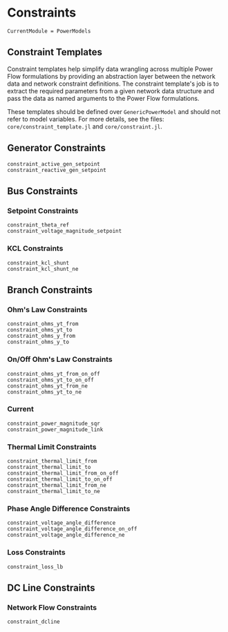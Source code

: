 # Constraints

```@meta
CurrentModule = PowerModels
```

## Constraint Templates
Constraint templates help simplify data wrangling across multiple Power Flow formulations by providing an abstraction layer between the network data and network constraint definitions. The constraint template's job is to extract the required parameters from a given network data structure and pass the data as named arguments to the Power Flow formulations.

These templates should be defined over `GenericPowerModel` and should not refer to model variables. For more details, see the files: `core/constraint_template.jl` and `core/constraint.jl`.

## Generator Constraints

```@docs
constraint_active_gen_setpoint
constraint_reactive_gen_setpoint
```

## Bus Constraints

### Setpoint Constraints

```@docs
constraint_theta_ref
constraint_voltage_magnitude_setpoint
```

### KCL Constraints

```@docs
constraint_kcl_shunt
constraint_kcl_shunt_ne
```

## Branch Constraints

### Ohm's Law Constraints

```@docs
constraint_ohms_yt_from
constraint_ohms_yt_to
constraint_ohms_y_from
constraint_ohms_y_to
```

### On/Off Ohm's Law Constraints

```@docs
constraint_ohms_yt_from_on_off
constraint_ohms_yt_to_on_off
constraint_ohms_yt_from_ne
constraint_ohms_yt_to_ne
```

### Current

```@docs
constraint_power_magnitude_sqr
constraint_power_magnitude_link
```

### Thermal Limit Constraints

```@docs
constraint_thermal_limit_from
constraint_thermal_limit_to
constraint_thermal_limit_from_on_off
constraint_thermal_limit_to_on_off
constraint_thermal_limit_from_ne
constraint_thermal_limit_to_ne
```

### Phase Angle Difference Constraints

```@docs
constraint_voltage_angle_difference
constraint_voltage_angle_difference_on_off
constraint_voltage_angle_difference_ne
```

### Loss Constraints

```@docs
constraint_loss_lb
```

## DC Line Constraints
### Network Flow Constraints

```@docs
constraint_dcline
```
